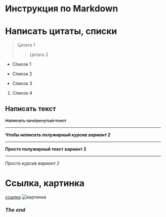 Инструкция по Markdown
===
# Написать цитаты, списки
> Цитата 1
>> Цитата 2
* Список 1
- Список 2
+ Список 3
1. Список 4
## Написать текст
~~Написать зачёркнутый текст~~
___
***Чтобы написать полужирный курсив***
___вариант 2___
___
**Просто полужирный текст**
__вариант 2__
___
*Просто курсив*
_вариант 2_

Ссылка, картинка
===============
[ссылка](https://itzine.ru/wp-content/uploads/2022/06/Baby-Groot-Wallpaper-For-Desktop.jpg)
![картинка](https://i.pinimg.com/originals/f8/26/39/f82639049c577f8c1366b513c9930faa.jpg)
### *The end*